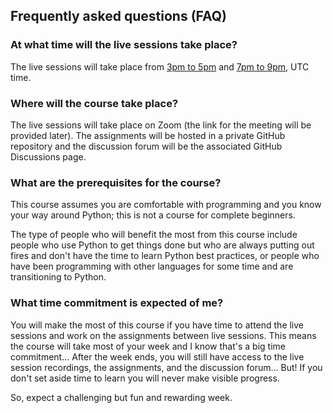 ## Frequently asked questions (FAQ)

### At what time will the live sessions take place?

The live sessions will take place from [3pm to 5pm](https://www.worldtimebuddy.com/event?lid=100&h=100&sts=29056320&sln=15-17&a=preview "Follow the link to check the time in your own time zone") and [7pm to 9pm](https://www.worldtimebuddy.com/event?lid=100&h=100&sts=29056320&sln=19-21&a=preview "Follow the link to check the time in your own time zone"), UTC time.


### Where will the course take place?

The live sessions will take place on Zoom (the link for the meeting will be provided later).
The assignments will be hosted in a private GitHub repository and the discussion forum will be the associated GitHub Discussions page.


### What are the prerequisites for the course?

This course assumes you are comfortable with programming and you know your way around Python; this is not a course for complete beginners.

The type of people who will benefit the most from this course include people who use Python to get things done but who are always putting out fires and don't have the time to learn Python best practices, or people who have been programming with other languages for some time and are transitioning to Python.


### What time commitment is expected of me?

You will make the most of this course if you have time to attend the live sessions and work on the assignments between live sessions.
This means the course will take most of your week and I know that's a big time commitment...
After the week ends, you will still have access to the live session recordings, the assignments, and the discussion forum...
But!
If you don't set aside time to learn you will never make visible progress.

So, expect a challenging but fun and rewarding week.
